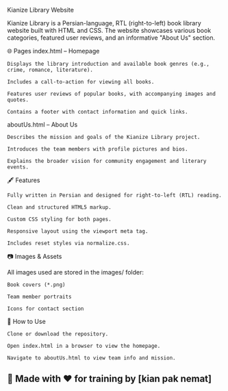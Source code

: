 Kianize Library Website

Kianize Library is a Persian-language, RTL (right-to-left) book library website built with HTML and CSS. The website showcases various book categories, featured user reviews, and an informative "About Us" section.

🌐 Pages
index.html – Homepage

    Displays the library introduction and available book genres (e.g., crime, romance, literature).

    Includes a call-to-action for viewing all books.

    Features user reviews of popular books, with accompanying images and quotes.

    Contains a footer with contact information and quick links.

aboutUs.html – About Us

    Describes the mission and goals of the Kianize Library project.

    Introduces the team members with profile pictures and bios.

    Explains the broader vision for community engagement and literary events.

🖋 Features

    Fully written in Persian and designed for right-to-left (RTL) reading.

    Clean and structured HTML5 markup.

    Custom CSS styling for both pages.

    Responsive layout using the viewport meta tag.

    Includes reset styles via normalize.css.

📷 Images & Assets

All images used are stored in the images/ folder:

    Book covers (*.png)

    Team member portraits

    Icons for contact section

🚀 How to Use

    Clone or download the repository.

    Open index.html in a browser to view the homepage.

    Navigate to aboutUs.html to view team info and mission.

## 🙌 Made with ❤️ for training by [kian pak nemat]
